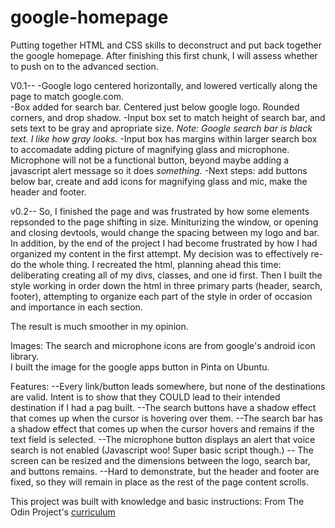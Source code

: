 # google-homepage

Putting together HTML and CSS skills to deconstruct and put back together the google homepage.  After finishing this first chunk, I will assess whether to push on to the advanced section.

V0.1-- 
    -Google logo centered horizontally, and lowered vertically along the page to match google.com.  
    -Box added for search bar.  Centered just below google logo.  Rounded corners, and drop shadow.
    -Input box set to match height of search bar, and sets text to be gray and apropriate size.  *Note: Google search bar is black text. I like how gray looks.*
    -Input box has margins within larger search box to accomadate adding picture of magnifying glass and microphone.  Microphone will not be a functional button, beyond maybe adding a javascript alert message so it does *something*.
    -Next steps: add buttons below bar, create and add icons for magnifying glass and mic, make the header and footer.



v0.2--
So, I finished the page and was frustrated by how some elements repsonded to the page shifting in size.  Miniturizing the window, or opening and closing devtools, would change the spacing between my logo and bar.  In addition, by the end of the project I had become frustrated by how I had organized my content in the first attempt. My decision was to effectively re-do the whole thing.  I recreated the html, planning ahead this time: deliberating creating all of my divs, classes, and one id first.  Then I built the style working in order down the html in three primary parts (header, search, footer), attempting to organize each part of the style in order of occasion and importance in each section.  

The result is much smoother in my opinion.  

Images: The search and microphone icons are from google's android icon library.  
	I built the image for the google apps button in Pinta on Ubuntu.  

Features: 
--Every link/button leads somewhere, but none of the destinations are valid. Intent is to show that they COULD lead to their intended destination if I had a pag built.
--The search buttons have a shadow effect that comes up when the cursor is hovering over them.
--The search bar has a shadow effect that comes up when the cursor hovers and remains if the text field is selected.
--The microphone button displays an alert that voice search is not enabled (Javascript woo! Super basic script though.)
-- The screen can be resized and the dimensions between the logo, search bar, and buttons remains.
--Hard to demonstrate, but the header and footer are fixed, so they will remain in place as the rest of the page content scrolls.

This project was built with knowledge and basic instructions:
From The Odin Project's [curriculum](http://www.theodinproject.com/courses/web-development-101/lessons/html-css)


